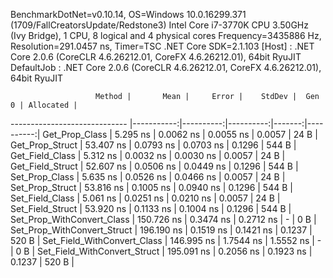 
BenchmarkDotNet=v0.10.14, OS=Windows 10.0.16299.371 (1709/FallCreatorsUpdate/Redstone3)
Intel Core i7-3770K CPU 3.50GHz (Ivy Bridge), 1 CPU, 8 logical and 4 physical cores
Frequency=3435886 Hz, Resolution=291.0457 ns, Timer=TSC
.NET Core SDK=2.1.103
  [Host]     : .NET Core 2.0.6 (CoreCLR 4.6.26212.01, CoreFX 4.6.26212.01), 64bit RyuJIT
  DefaultJob : .NET Core 2.0.6 (CoreCLR 4.6.26212.01, CoreFX 4.6.26212.01), 64bit RyuJIT


                       Method |       Mean |     Error |    StdDev |  Gen 0 | Allocated |
----------------------------- |-----------:|----------:|----------:|-------:|----------:|
               Get_Prop_Class |   5.295 ns | 0.0062 ns | 0.0055 ns | 0.0057 |      24 B |
              Get_Prop_Struct |  53.407 ns | 0.0793 ns | 0.0703 ns | 0.1296 |     544 B |
              Get_Field_Class |   5.312 ns | 0.0032 ns | 0.0030 ns | 0.0057 |      24 B |
             Get_Field_Struct |  52.607 ns | 0.0506 ns | 0.0449 ns | 0.1296 |     544 B |
               Set_Prop_Class |   5.635 ns | 0.0526 ns | 0.0466 ns | 0.0057 |      24 B |
              Set_Prop_Struct |  53.816 ns | 0.1005 ns | 0.0940 ns | 0.1296 |     544 B |
              Set_Field_Class |   5.061 ns | 0.0251 ns | 0.0210 ns | 0.0057 |      24 B |
             Set_Field_Struct |  53.920 ns | 0.1133 ns | 0.1004 ns | 0.1296 |     544 B |
   Set_Prop_WithConvert_Class | 150.726 ns | 0.3474 ns | 0.2712 ns |      - |       0 B |
  Set_Prop_WithConvert_Struct | 196.190 ns | 0.1519 ns | 0.1421 ns | 0.1237 |     520 B |
  Set_Field_WithConvert_Class | 146.995 ns | 1.7544 ns | 1.5552 ns |      - |       0 B |
 Set_Field_WithConvert_Struct | 195.091 ns | 0.2056 ns | 0.1923 ns | 0.1237 |     520 B |
